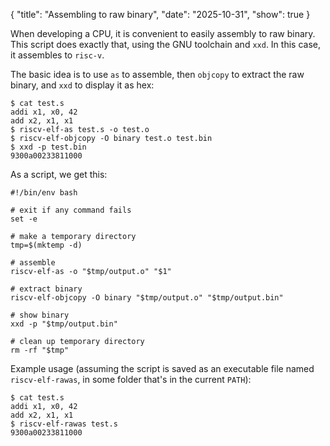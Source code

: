 {
    "title": "Assembling to raw binary",
    "date": "2025-10-31",
    "show": true
}

When developing a CPU, it is convenient to easily assembly to raw binary. This script does exactly that, using the GNU toolchain and `xxd`. In this case, it assembles to `risc-v`.

The basic idea is to use `as` to assemble, then `objcopy` to extract the raw binary, and `xxd` to display it as hex:
```
$ cat test.s
addi x1, x0, 42
add x2, x1, x1
$ riscv-elf-as test.s -o test.o
$ riscv-elf-objcopy -O binary test.o test.bin
$ xxd -p test.bin
9300a00233811000
```

As a script, we get this:
```
#!/bin/env bash

# exit if any command fails
set -e

# make a temporary directory
tmp=$(mktemp -d)

# assemble
riscv-elf-as -o "$tmp/output.o" "$1"

# extract binary
riscv-elf-objcopy -O binary "$tmp/output.o" "$tmp/output.bin"

# show binary
xxd -p "$tmp/output.bin"

# clean up temporary directory
rm -rf "$tmp"
```

Example usage (assuming the script is saved as an executable file named `riscv-elf-rawas`, in some folder that's in the current `PATH`):
```
$ cat test.s
addi x1, x0, 42
add x2, x1, x1
$ riscv-elf-rawas test.s
9300a00233811000
```
